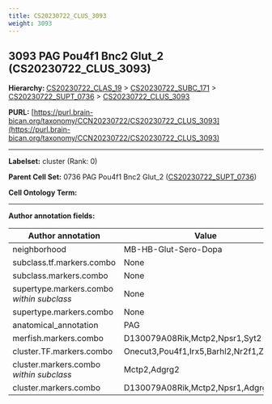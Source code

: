 ```yaml
---
title: CS20230722_CLUS_3093
weight: 3093
---
```

## 3093 PAG Pou4f1 Bnc2 Glut_2 (CS20230722_CLUS_3093)
<b>Hierarchy: </b>
[CS20230722_CLAS_19](../CS20230722_CLAS_19) >
[CS20230722_SUBC_171](../CS20230722_SUBC_171) >
[CS20230722_SUPT_0736](../CS20230722_SUPT_0736) >
[CS20230722_CLUS_3093](../CS20230722_CLUS_3093)

**PURL:** [https://purl.brain-bican.org/taxonomy/CCN20230722/CS20230722_CLUS_3093](https://purl.brain-bican.org/taxonomy/CCN20230722/CS20230722_CLUS_3093)

---


**Labelset:** cluster (Rank: 0)

**Parent Cell Set:** 0736 PAG Pou4f1 Bnc2 Glut_2 ([CS20230722_SUPT_0736](../CS20230722_SUPT_0736))



**Cell Ontology Term:** 

[MARKER GENES.]: #


---

[TRANSFERRED ANNOTATIONS.]: #


[AUTHOR ANNOTATION FIELDS.]: #


**Author annotation fields:**

| Author annotation | Value |
|-------------------|-------|
|neighborhood|MB-HB-Glut-Sero-Dopa|
|subclass.tf.markers.combo|None|
|subclass.markers.combo|None|
|supertype.markers.combo _within subclass_|None|
|supertype.markers.combo|None|
|anatomical_annotation|PAG|
|merfish.markers.combo|D130079A08Rik,Mctp2,Npsr1,Syt2|
|cluster.TF.markers.combo|Onecut3,Pou4f1,Irx5,Barhl2,Nr2f1,Zfp536|
|cluster.markers.combo _within subclass_|Mctp2,Adgrg2|
|cluster.markers.combo|D130079A08Rik,Mctp2,Npsr1,Adgrg2|
